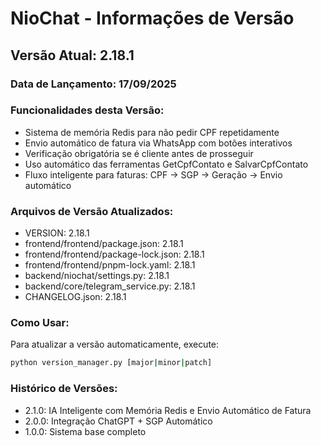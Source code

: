 # NioChat - Informações de Versão

## Versão Atual: 2.18.1

### Data de Lançamento: 17/09/2025

### Funcionalidades desta Versão:
- Sistema de memória Redis para não pedir CPF repetidamente
- Envio automático de fatura via WhatsApp com botões interativos
- Verificação obrigatória se é cliente antes de prosseguir
- Uso automático das ferramentas GetCpfContato e SalvarCpfContato
- Fluxo inteligente para faturas: CPF → SGP → Geração → Envio automático

### Arquivos de Versão Atualizados:
- VERSION: 2.18.1
- frontend/frontend/package.json: 2.18.1
- frontend/frontend/package-lock.json: 2.18.1
- frontend/frontend/pnpm-lock.yaml: 2.18.1
- backend/niochat/settings.py: 2.18.1
- backend/core/telegram_service.py: 2.18.1
- CHANGELOG.json: 2.18.1

### Como Usar:
Para atualizar a versão automaticamente, execute:
```bash
python version_manager.py [major|minor|patch]
```

### Histórico de Versões:
- 2.1.0: IA Inteligente com Memória Redis e Envio Automático de Fatura
- 2.0.0: Integração ChatGPT + SGP Automático
- 1.0.0: Sistema base completo
